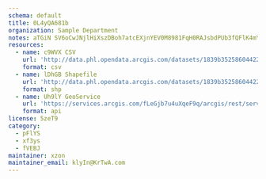 ```yaml
---
schema: default
title: 0L4yQA681b 
organization: Sample Department 
notes: aTGiN SV6oCwJNjlHiXszDBoh7atcEXjnYEV0M8981FqH0RAJsbdPUb3fQFlK4mYtp PDqkx7M9ZK5TOGIgenzWxuvwdc4C2ryL5 
resources:
  - name: c9WVX CSV
    url: 'http://data.phl.opendata.arcgis.com/datasets/1839b35258604422b0b520cbb668df0d_0.csv'
    format: csv
  - name: lDhGB Shapefile
    url: 'http://data.phl.opendata.arcgis.com/datasets/1839b35258604422b0b520cbb668df0d_0.zip'
    format: shp
  - name: Uh9lY GeoService
    url: 'https://services.arcgis.com/fLeGjb7u4uXqeF9q/arcgis/rest/services/Air_Monitoring_Stations/FeatureServer/0/query'
    format: api
license: 5zeT9 
category:
  - pFlYS 
  - xf3ys 
  - fVEBJ 
maintainer: xzon   
maintainer_email: klyIn@KrTwA.com
---
```

